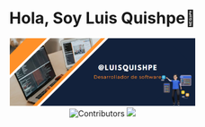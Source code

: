 <h1 align="center">Hola, Soy Luis Quishpe👋</h1>

<div align="center">
  <img src="https://github.com/LUISALEXANDERQUISHPE/imagenes/blob/main/Portada.png?raw=true" style="width: 330px;">
</div>

<div align="center">
  <img src="https://badgen.net/github/contributors/LUISALEXANDERQUISHPE/LUIS-QUISHPE" alt="Contributors">
  <img src="https://badgen.net/badge/:github/:status/:blue?icon=[github]">
</div>
